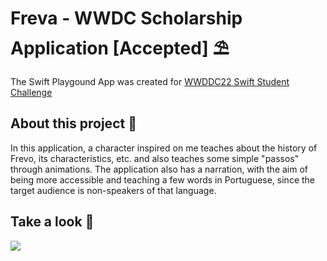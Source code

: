# Freva - WWDC Scholarship Application [Accepted] ⛱️

The Swift Playgound App was created for <a href="https://developer.apple.com/wwdc22/swift-student-challenge/">WWDDC22 Swift Student Challenge</a>

## About this project 💬

In this application, a character inspired on me teaches about the history of Frevo, its characteristics, etc. and also teaches some simple "passos" through animations. 
The application also has a narration, with the aim of being more accessible and teaching a few words in Portuguese, since the target audience is non-speakers of that language.

## Take a look 👀

![](Freva.gif)
